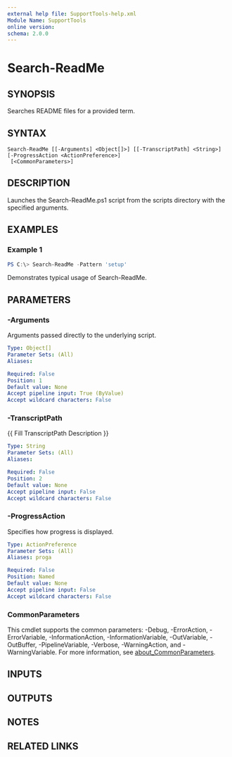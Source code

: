 ```yaml
---
external help file: SupportTools-help.xml
Module Name: SupportTools
online version:
schema: 2.0.0
---
```


# Search-ReadMe

## SYNOPSIS
Searches README files for a provided term.

## SYNTAX

```
Search-ReadMe [[-Arguments] <Object[]>] [[-TranscriptPath] <String>] [-ProgressAction <ActionPreference>]
 [<CommonParameters>]
```

## DESCRIPTION
Launches the Search-ReadMe.ps1 script from the scripts directory with
the specified arguments.

## EXAMPLES

### Example 1
```powershell
PS C:\> Search-ReadMe -Pattern 'setup'
```

Demonstrates typical usage of Search-ReadMe.

## PARAMETERS

### -Arguments
Arguments passed directly to the underlying script.

```yaml
Type: Object[]
Parameter Sets: (All)
Aliases:

Required: False
Position: 1
Default value: None
Accept pipeline input: True (ByValue)
Accept wildcard characters: False
```

### -TranscriptPath
{{ Fill TranscriptPath Description }}

```yaml
Type: String
Parameter Sets: (All)
Aliases:

Required: False
Position: 2
Default value: None
Accept pipeline input: False
Accept wildcard characters: False
```

### -ProgressAction
Specifies how progress is displayed.

```yaml
Type: ActionPreference
Parameter Sets: (All)
Aliases: proga

Required: False
Position: Named
Default value: None
Accept pipeline input: False
Accept wildcard characters: False
```

### CommonParameters
This cmdlet supports the common parameters: -Debug, -ErrorAction, -ErrorVariable, -InformationAction, -InformationVariable, -OutVariable, -OutBuffer, -PipelineVariable, -Verbose, -WarningAction, and -WarningVariable. For more information, see [about_CommonParameters](http://go.microsoft.com/fwlink/?LinkID=113216).

## INPUTS

## OUTPUTS

## NOTES

## RELATED LINKS
